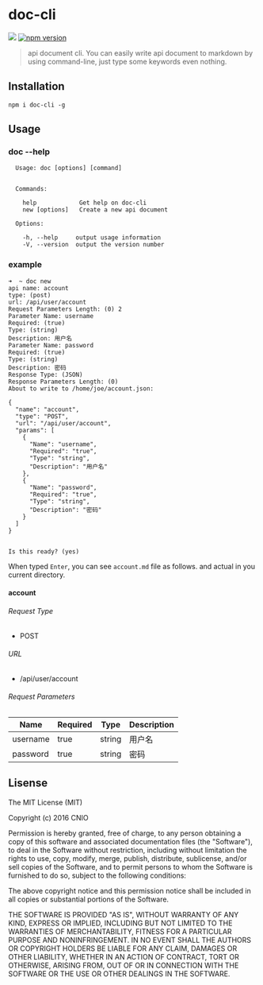 # doc-cli

![](https://travis-ci.org/cnio/doc-cli.svg?branch=master)
[![npm version](https://badge.fury.io/js/doc-cli.svg)](https://badge.fury.io/js/doc-cli)

> api document cli. You can easily write api document to markdown by using command-line, just type some keywords even nothing.

## Installation
```
npm i doc-cli -g
```
## Usage

### doc --help

```
  Usage: doc [options] [command]


  Commands:

    help            Get help on doc-cli
    new [options]   Create a new api document

  Options:

    -h, --help     output usage information
    -V, --version  output the version number

```

### example

```
➜  ~ doc new
api name: account
type: (post)
url: /api/user/account
Request Parameters Length: (0) 2
Parameter Name: username
Required: (true)
Type: (string)
Description: 用户名
Parameter Name: password
Required: (true)
Type: (string)
Description: 密码
Response Type: (JSON)
Response Parameters Length: (0)
About to write to /home/joe/account.json:

{
  "name": "account",
  "type": "POST",
  "url": "/api/user/account",
  "params": [
    {
      "Name": "username",
      "Required": "true",
      "Type": "string",
      "Description": "用户名"
    },
    {
      "Name": "password",
      "Required": "true",
      "Type": "string",
      "Description": "密码"
    }
  ]
}


Is this ready? (yes)
```
When typed `Enter`, you can see `account.md` file as follows. and actual in you current directory.

#### account
###### Request Type

 - POST

###### URL

 - /api/user/account

###### Request Parameters
| Name | Required | Type | Description |
| ---- | -------- | ---- | ----------- |
| username | true | string | 用户名 |
| password | true | string | 密码 |


## Lisense

The MIT License (MIT)

Copyright (c) 2016 CNIO

Permission is hereby granted, free of charge, to any person obtaining a copy
of this software and associated documentation files (the "Software"), to deal
in the Software without restriction, including without limitation the rights
to use, copy, modify, merge, publish, distribute, sublicense, and/or sell
copies of the Software, and to permit persons to whom the Software is
furnished to do so, subject to the following conditions:

The above copyright notice and this permission notice shall be included in all
copies or substantial portions of the Software.

THE SOFTWARE IS PROVIDED "AS IS", WITHOUT WARRANTY OF ANY KIND, EXPRESS OR
IMPLIED, INCLUDING BUT NOT LIMITED TO THE WARRANTIES OF MERCHANTABILITY,
FITNESS FOR A PARTICULAR PURPOSE AND NONINFRINGEMENT. IN NO EVENT SHALL THE
AUTHORS OR COPYRIGHT HOLDERS BE LIABLE FOR ANY CLAIM, DAMAGES OR OTHER
LIABILITY, WHETHER IN AN ACTION OF CONTRACT, TORT OR OTHERWISE, ARISING FROM,
OUT OF OR IN CONNECTION WITH THE SOFTWARE OR THE USE OR OTHER DEALINGS IN THE
SOFTWARE.


